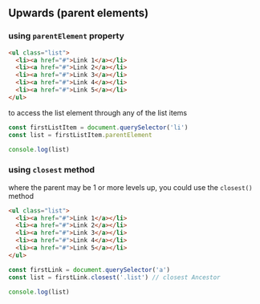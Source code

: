 
## Upwards (parent elements)
### using `parentElement` property
```html
<ul class="list">
  <li><a href="#">Link 1</a></li>
  <li><a href="#">Link 2</a></li>
  <li><a href="#">Link 3</a></li>
  <li><a href="#">Link 4</a></li>
  <li><a href="#">Link 5</a></li>
</ul>
```
to access the list element through any of the list items
```js
const firstListItem = document.querySelector('li')
const list = firstListItem.parentElement

console.log(list)
```

### using `closest` method
where the parent may be 1 or more levels up, you could use the `closest()` method
```html
<ul class="list">
  <li><a href="#">Link 1</a></li>
  <li><a href="#">Link 2</a></li>
  <li><a href="#">Link 3</a></li>
  <li><a href="#">Link 4</a></li>
  <li><a href="#">Link 5</a></li>
</ul>
```
```js
const firstLink = document.querySelector('a')
const list = firstLink.closest('.list') // closest Ancestor

console.log(list)
```
